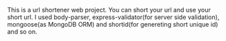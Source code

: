 This is a url shortener web project. You can short your url and use your short url. I used body-parser, express-validator(for server side validation), 
mongoose(as MongoDB ORM) and shortid(for genereting short unique id) and so on.
